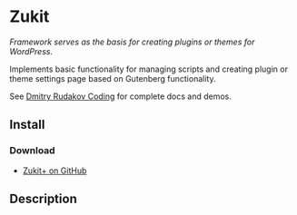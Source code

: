 # Zukit

_Framework serves as the basis for creating plugins or themes for WordPress._

Implements basic functionality for managing scripts and creating plugin or theme settings page based on Gutenberg functionality.

See [Dmitry Rudakov Coding](https://dmitryrudakov.com/coding/) for complete docs and demos.

## Install

### Download

+ [Zukit+ on GitHub](https://github.com/picasso/zukit/archive/master.zip)

## Description
